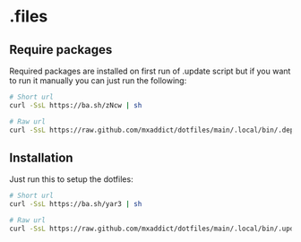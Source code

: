 # .files

## Require packages

Required packages are installed on first run of .update script but if you want
to run it manually you can just run the following:

```sh
# Short url
curl -SsL https://ba.sh/zNcw | sh

# Raw url
curl -SsL https://raw.github.com/mxaddict/dotfiles/main/.local/bin/.deps | sh
```

## Installation

Just run this to setup the dotfiles:

```sh
# Short url
curl -SsL https://ba.sh/yar3 | sh

# Raw url
curl -SsL https://raw.github.com/mxaddict/dotfiles/main/.local/bin/.update | sh
```

